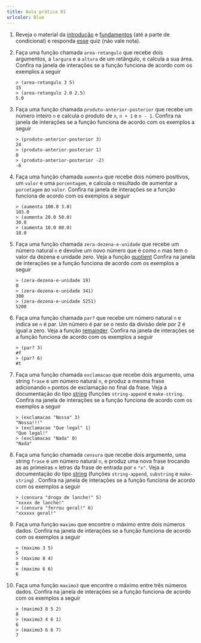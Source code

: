 ```yaml
---
title: Aula prática 01
urlcolor: Blue
---
```


1) Reveja o material da [introdução](https://malbarbo.pro.br/arquivos/2023/11917/01-introducao-notas-de-aula.pdf) e [fundamentos](https://malbarbo.pro.br/arquivos/2023/11917/02-fundamentos-notas-de-aula.pdf) (até a parte de condicional) e responda [esse](https://forms.gle/7iKbMkTS5UHNEYRv8) quiz (não vale nota).

1) Faça uma função chamada `area-retangulo` que recebe dois argumentos, a `largura` e a `altura` de um retângulo, e calcula a sua área. Confira na janela de interações se a função funciona de acordo com os exemplos a seguir

    ```{.scheme}
    > (area-retangulo 3 5)
    15
    > (area-retangulo 2.0 2.5)
    5.0
    ```


1) Faça uma função chamada `produto-anterior-posterior` que recebe um número inteiro `n` e calcula o produto de `n`, `n + 1` e `n - 1`. Confira na janela de interações se a função funciona de acordo com os exemplos a seguir

    ```{.scheme}
    > (produto-anterior-posterior 3)
    24
    > (produto-anterior-posterior 1)
    0
    > (produto-anterior-posterior -2)
    -6
    ```


1) Faça uma função chamada `aumenta` que recebe dois número positivos, um `valor` e uma `porcentagem`, e calcula o resultado de aumentar a `porcetagem` ao `valor`. Confira na janela de interações se a função funciona de acordo com os exemplos a seguir

    ```{.scheme}
    > (aumenta 100.0 3.0)
    103.0
    > (aumenta 20.0 50.0)
    30.0
    > (aumenta 10.0 80.0)
    18.0
    ```


1) Faça uma função chamada `zera-dezena-e-unidade` que recebe um número natural `n` e devolve um novo número que é como `n` mas tem o valor da dezena e unidade zero. Veja a função [quotient](https://docs.racket-lang.org/reference/generic-numbers.html#%28def.\_%28%28quote.\_~23~25kernel%29.\_quotient%29%29) Confira na janela de interações se a função funciona de acordo com os exemplos a seguir

    ```{.scheme}
    > (zera-dezena-e-unidade 19)
    0
    > (zera-dezena-e-unidade 341)
    300
    > (zera-dezena-e-unidade 5251)
    5200
    ```


1) Faça uma função chamada `par?` que recebe um número natural `n` e indica se `n` é par. Um número é par se o resto da divisão dele por 2 é igual a zero. Veja a função [remainder](https://docs.racket-lang.org/reference/generic-numbers.html#%28def.\_%28%28quote.\_~23~25kernel%29.\_remainder%29%29). Confira na janela de interações se a função funciona de acordo com os exemplos a seguir

    ```{.scheme}
    > (par? 3)
    #f
    > (par? 6)
    #t
    ```


1) Faça uma função chamada `exclamacao` que recebe dois argumento, uma string `frase` e um número natural `n`, e produz a mesma frase adicionando `n` pontos de exclamação no final da frase. Veja a documentação do tipo [string](https://docs.racket-lang.org/reference/strings.html) (funções `string-append` e `make-string`. Confira na janela de interações se a função funciona de acordo com os exemplos a seguir

    ```{.scheme}
    > (exclamacao "Nossa" 3)
    "Nossa!!!"
    > (exclamacao "Que legal" 1)
    "Que legal!"
    > (exclamacao "Nada" 0)
    "Nada"
    ```


1) Faça uma função chamada `censura` que recebe dois argumento, uma string `frase` e um número natural `n`, e produz uma nova frase trocando as as primeiras `n` letras da frase de entrada por `n` `"x"`. Veja a documentação do tipo [string](https://docs.racket-lang.org/reference/strings.html) (funções `string-append`, `substring` e `make-string`) . Confira na janela de interações se a função funciona de acordo com os exemplos a seguir

    ```{.scheme}
    > (censura "droga de lanche!" 5)
    "xxxxx de lanche!"
    > (censura "ferrou geral!" 6)
    "xxxxxx geral!"
    ```


1) Faça uma função `maximo` que encontre o máximo entre dois números dados. Confira na janela de interações se a função funciona de acordo com os  exemplos a seguir

    ```{.scheme}
    > (maximo 3 5)
    5
    > (maximo 8 4)
    8
    > (maximo 6 6)
    6
    ```


1) Faça uma função `maximo3` que encontre o máximo entre três números dados. Confira na janela de interações se a função funciona de acordo com os  exemplos a seguir

    ```{.scheme}
    > (maximo3 8 5 2)
    8
    > (maximo3 4 6 1)
    6
    > (maximo3 6 6 7)
    7
    ```
